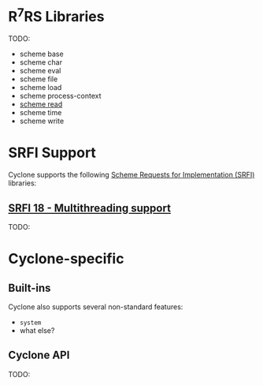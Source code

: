 
# R<sup>7</sup>RS Libraries

TODO:

- scheme base
- scheme char
- scheme eval
- scheme file
- scheme load
- scheme process-context
- [scheme read](api/scheme/read.md)
- scheme time
- scheme write

# SRFI Support

Cyclone supports the following [Scheme Requests for Implementation (SRFI)](http://srfi.schemers.org/) libraries:

## [SRFI 18 - Multithreading support](http://srfi.schemers.org/srfi-18/srfi-18.html)

TODO:

# Cyclone-specific

## Built-ins
Cyclone also supports several non-standard features:

- `system`
- what else?

## Cyclone API

TODO:

